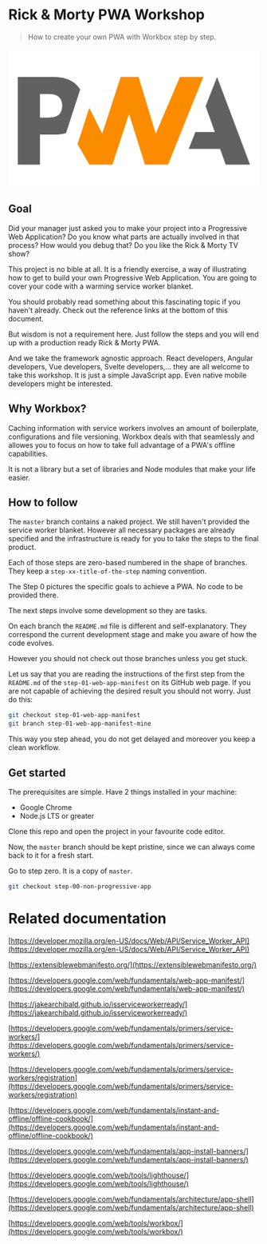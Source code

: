 # Rick & Morty PWA Workshop

> How to create your own PWA with Workbox step by step.

<img src="visuals/pwa.svg">

## Goal

Did your manager just asked you to make your project into a Progressive Web Application? Do you know what parts are actually involved in that process? How would you debug that? Do you like the Rick & Morty TV show?

This project is no bible at all. It is a friendly exercise, a way of illustrating how to get to build your own Progressive Web Application. You are going to cover your code with a warming service worker blanket.

You should probably read something about this fascinating topic if you haven't already. Check out the reference links at the bottom of this document.

But wisdom is not a requirement here. Just follow the steps and you will end up with a production ready Rick & Morty PWA.

And we take the framework agnostic approach. React developers, Angular developers, Vue developers, Svelte developers,... they are all welcome to take this workshop. It is just a simple JavaScript app. Even native mobile developers might be interested.

## Why Workbox?

Caching information with service workers involves an amount of boilerplate, configurations and file versioning. Workbox deals with that seamlessly and allowes you to focus on how to take full advantage of a PWA's offline capabilities.

It is not a library but a set of libraries and Node modules that make your life easier.

## How to follow

The `master` branch contains a naked project. We still haven't provided the service worker blanket. However all necessary packages are already specified and the infrastructure is ready for you to take the steps to the final product.

Each of those steps are zero-based numbered in the shape of branches. They keep a `step-xx-title-of-the-step` naming convention.

The Step 0 pictures the specific goals to achieve a PWA. No code to be provided there.

The next steps involve some development so they are tasks.

On each branch the `README.md` file is different and self-explanatory. They correspond the current development stage and make you aware of how the code evolves.

However you should not check out those branches unless you get stuck.

Let us say that you are reading the instructions of the first step from the `README.md` of the `step-01-web-app-manifest` on its GitHub web page. If you are not capable of achieving the desired result you should not worry. Just do this:

```bash
git checkout step-01-web-app-manifest
git branch step-01-web-app-manifest-mine
```

This way you step ahead, you do not get delayed and moreover you keep a clean workflow.

## Get started

The prerequisites are simple. Have 2 things installed in your machine:

* Google Chrome
* Node.js LTS or greater

Clone this repo and open the project in your favourite code editor.

Now, the `master` branch should be kept pristine, since we can always come back to it for a fresh start.

Go to step zero. It is a copy of `master`.

```bash
git checkout step-00-non-progressive-app
```

# Related documentation

[https://developer.mozilla.org/en-US/docs/Web/API/Service_Worker_API](https://developer.mozilla.org/en-US/docs/Web/API/Service_Worker_API)

[https://extensiblewebmanifesto.org/](https://extensiblewebmanifesto.org/)

[https://developers.google.com/web/fundamentals/web-app-manifest/](https://developers.google.com/web/fundamentals/web-app-manifest/)

[https://jakearchibald.github.io/isserviceworkerready/](https://jakearchibald.github.io/isserviceworkerready/)

[https://developers.google.com/web/fundamentals/primers/service-workers/](https://developers.google.com/web/fundamentals/primers/service-workers/)

[https://developers.google.com/web/fundamentals/primers/service-workers/registration](https://developers.google.com/web/fundamentals/primers/service-workers/registration)

[https://developers.google.com/web/fundamentals/instant-and-offline/offline-cookbook/](https://developers.google.com/web/fundamentals/instant-and-offline/offline-cookbook/)

[https://developers.google.com/web/fundamentals/app-install-banners/](https://developers.google.com/web/fundamentals/app-install-banners/)

[https://developers.google.com/web/tools/lighthouse/](https://developers.google.com/web/tools/lighthouse/)

[https://developers.google.com/web/fundamentals/architecture/app-shell](https://developers.google.com/web/fundamentals/architecture/app-shell)

[https://developers.google.com/web/tools/workbox/](https://developers.google.com/web/tools/workbox/)

